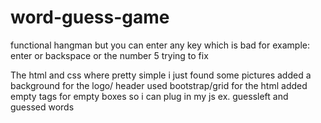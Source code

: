 # word-guess-game

functional hangman but you can enter any key which is bad for example: enter or backspace or the number 5
trying to fix

The html and css where pretty simple 
i just found some pictures added a background for the logo/ header 
used bootstrap/grid for the html 
added empty tags for empty boxes so i can plug in my js ex. guessleft and guessed words 

